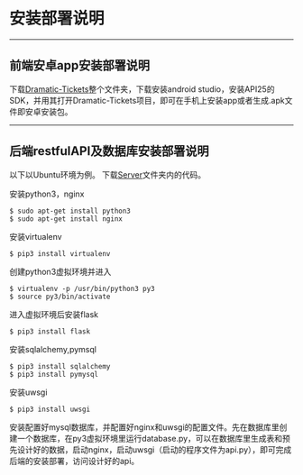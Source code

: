 # 安装部署说明
---
## 前端安卓app安装部署说明  
下载[Dramatic-Tickets](https://github.com/dramaticTickets/dramatic-tickets/tree/master/Dramatic-Tickets)整个文件夹，下载安装android studio，安装API25的SDK，并用其打开Dramatic-Tickets项目，即可在手机上安装app或者生成.apk文件即安卓安装包。

---
## 后端restfulAPI及数据库安装部署说明
以下以Ubuntu环境为例。
下载[Server](https://github.com/dramaticTickets/dramatic-tickets/tree/master/Server)文件夹内的代码。

安装python3，nginx
```
$ sudo apt-get install python3
$ sudo apt-get install nginx
```

安装virtualenv
```
$ pip3 install virtualenv
```

创建python3虚拟环境并进入
```
$ virtualenv -p /usr/bin/python3 py3
$ source py3/bin/activate
```

进入虚拟环境后安装flask
```
$ pip3 install flask
```

安装sqlalchemy,pymsql
```
$ pip3 install sqlalchemy
$ pip3 install pymysql
```

安装uwsgi
```
$ pip3 install uwsgi
```

安装配置好mysql数据库，并配置好nginx和uwsgi的配置文件。先在数据库里创建一个数据库，在py3虚拟环境里运行database.py，可以在数据库里生成表和预先设计好的数据，启动nginx，启动uwsgi（启动的程序文件为api.py），即可完成后端的安装部署，访问设计好的api。
